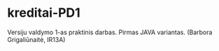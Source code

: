 # kreditai-PD1
Versiju valdymo 1-as praktinis darbas.
Pirmas JAVA variantas. (Barbora Grigaliūnaitė, IR13A)
